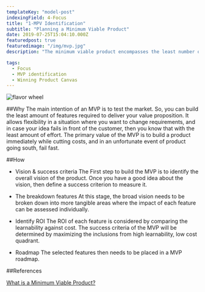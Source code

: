 ```yaml
---
templateKey: "model-post"
indexingField: 4-Focus
title: "1-MPV Identification"
subtitle: "Planning a Minimum Viable Product"
date: 2019-07-25T15:04:10.000Z
featuredpost: true
featuredimage: "/img/mvp.jpg"
description: "The minimum viable product encompasses the least number of features necessary to realize the core value proposition of your product or to maximize the learnability. In other words, this means that this is the minimum feature set required to learn the success of the product offering."

tags:
  - Focus
  - MVP identification
  - Winning Product Canvas
---
```


![flavor wheel](/img/mvp.jpg)

##Why
The main intention of an MVP is to test the market. So, you can build the least amount of features required to deliver your value proposition. It allows flexibility in a situation where you want to change requirements, and in case your idea fails in front of the customer, then you know that with the least amount of effort. The primary value of the MVP is to build a product immediately while cutting costs, and in an unfortunate event of product going south, fail fast.

##How

- Vision & success criteria
  The First step to build the MVP is to identify the overall vision of the product. Once you have a good idea about the vision, then define a success criterion to measure it.

- The breakdown features
  At this stage, the broad vision needs to be broken down into more tangible areas where the impact of each feature can be assessed individually.

- Identify ROI
  The ROI of each feature is considered by comparing the learnability against cost. The success criteria of the MVP will be determined by maximizing the inclusions from high learnability, low cost quadrant.

- Roadmap
  The selected features then needs to be placed in a MVP roadmap.

##References

[What is a Minimum Viable Product?](http://ask.leanstack.com/en/articles/902991-what-is-a-minimum-viable-product-mvp)

